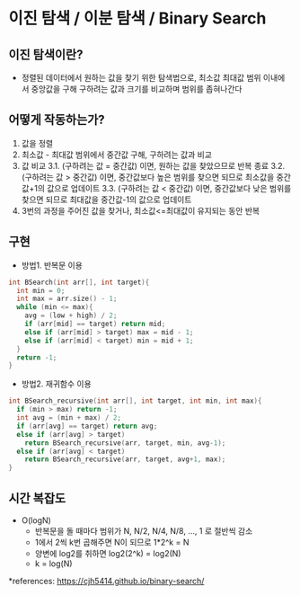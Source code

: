 # 이진 탐색 / 이분 탐색 / Binary Search
## 이진 탐색이란?
* 정렬된 데이터에서 원하는 값을 찾기 위한 탐색법으로, 최소값 최대값 범위 이내에서 중앙값을 구해 구하려는 값과 크기를 비교하며 범위를 좁혀나간다

## 어떻게 작동하는가?
1.  값을 정렬
2.  최소값 - 최대값 범위에서 중간값 구해, 구하려는 값과 비교
3.  값 비교
  3.1.  (구하려는 값 = 중간값) 이면, 원하는 값을 찾았으므로 반복 종료
  3.2.  (구하려는 값 > 중간값) 이면, 중간값보다 높은 범위를 찾으면 되므로 최소값을 중간값+1의 값으로 업데이트
  3.3.  (구하려는 값 < 중간값) 이면, 중간값보다 낮은 범위를 찾으면 되므로 최대값을 중간값-1의 값으로 업데이트
4.  3번의 과정을 주어진 값을 찾거나, 최소값<=최대값이 유지되는 동안 반복

## 구현
* 방법1. 반복문 이용
``` C++
int BSearch(int arr[], int target){
  int min = 0;
  int max = arr.size() - 1;
  while (min <= max){
    avg = (low + high) / 2;
    if (arr[mid] == target) return mid;
    else if (arr[mid] > target) max = mid - 1;
    else if (arr[mid] < target) min = mid + 1;
  }
  return -1;
}
```
* 방법2. 재귀함수 이용
``` C++
int BSearch_recursive(int arr[], int target, int min, int max){
  if (min > max) return -1;
  int avg = (min + max) / 2;
  if (arr[avg] == target) return avg;
  else if (arr[avg] > target)
    return BSearch_recursive(arr, target, min, avg-1);
  else if (arr[avg] < target)
    return BSearch_recursive(arr, target, avg+1, max);
}
```
## 시간 복잡도
* O(logN)
   * 반복문을 돌 때마다 범위가 N, N/2, N/4, N/8, ..., 1 로 절반씩 감소
   * 1에서 2씩 k번 곱해주면 N이 되므로 1*2^k = N
   * 양변에 log2를 취하면 log2(2^k) = log2(N)
   * k = log(N)
 
 
*references: https://cjh5414.github.io/binary-search/


